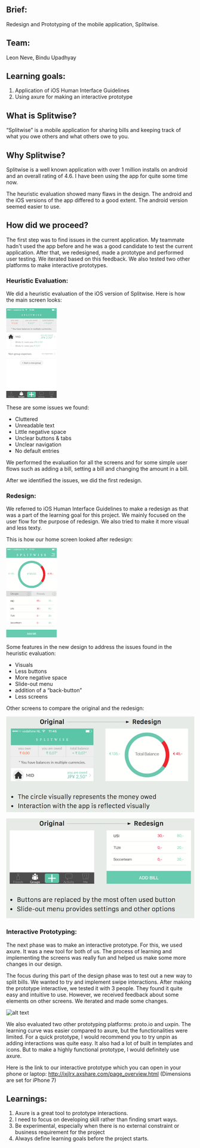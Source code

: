 ## Brief:
Redesign and Prototyping of the mobile application, Splitwise.

## Team:
Leon Neve, Bindu Upadhyay

## Learning goals:
1. Application of iOS Human Interface Guidelines
2. Using axure for making an interactive prototype

## What is Splitwise?
“Splitwise” is a mobile application for sharing bills and keeping track of what you owe others and what others owe to you.

## Why Splitwise?
Splitwise is a well known application with over 1 million installs on android and an overall rating of 4.6. I have been using the app for quite some time now.

The heuristic evaluation showed many flaws in the design. The android and the iOS versions of the app differed to a good extent. The android version seemed easier to use.

## How did we proceed?

The first step was to find issues in the current application. My teammate hadn't used the app before and he was a good candidate to test the current application. After that, we redesigned, made a prototype and performed user testing. We iterated based on this feedback. We also tested two other platforms to make interactive prototypes.

### Heuristic Evaluation:
We did a heuristic evaluation of the iOS version of Splitwise.
Here is how the main screen looks:

![alt text](https://raw.githubusercontent.com/UpadhyayBindu/UpadhyayBindu.github.io/master/_posts/images/splitwise-old-home.png)

These are some issues we found:
* Cluttered
* Unreadable text
* Little negative space
* Unclear buttons & tabs
* Unclear navigation
* No default entries

We performed the evaluation for all the screens and for some simple user flows such as adding a bill, setting a bill and changing the amount in a bill.

After we identified the issues, we did the first redesign.

### Redesign:
We referred to iOS Human Interface Guidelines to make a redesign as that was a part of the learning goal for this project. We mainly focused on the user flow for the purpose of redesign. We also tried to make it more visual and less texty.

This is how our home screen looked after redesign:

![alt text](https://raw.githubusercontent.com/UpadhyayBindu/UpadhyayBindu.github.io/master/_posts/images/splitwise-new-home.png)

Some features in the new design to address the issues found in the heuristic evaluation:

* Visuals
* Less buttons
* More negative space
* Slide-out menu
* addition of a “back-button”
* Less screens

Other screens to compare the original and the redesign:

![alt text](https://raw.githubusercontent.com/UpadhyayBindu/UpadhyayBindu.github.io/master/_posts/images/splitwise-compare-amount.png)

![alt text](https://raw.githubusercontent.com/UpadhyayBindu/UpadhyayBindu.github.io/master/_posts/images/splitwise-compare-buttons.png)

### Interactive Prototyping:
The next phase was to make an interactive prototype. For this, we used axure. It was a new tool for both of us. The process of learning and implementing the screens was really fun and helped us make some more changes in our design.

The focus during this part of the design phase was to test out a new way to split bills. We wanted to try and implement swipe interactions. After making the prototype interactive, we tested it with 3 people. They found it quite easy and intuitive to use. However, we received feedback about some elements on other screens. We iterated and made some changes.

![alt text](https://raw.githubusercontent.com/UpadhyayBindu/UpadhyayBindu.github.io/master/_posts/images/splitwise-user-swipe.png)

We also evaluated two other prototyping platforms:
proto.io and uxpin. The learning curve was easier compared to axure, but the functionalities were limited. For a quick prototype, I would recommend you to try unpin as adding interactions was quite easy. It also had a lot of built in templates and icons.
But to make a highly functional prototype, I would definitely use axure.

Here is the link to our interactive prototype which you can open in your phone or laptop:
http://ixjlrx.axshare.com/page_overview.html
(Dimensions are set for iPhone 7)

## Learnings:
1. Axure is a great tool to prototype interactions.
2. I need to focus on developing skill rather than finding smart ways.
3. Be experimental, especially when there is no external constraint or business requirement for the project
4. Always define learning goals before the project starts.
